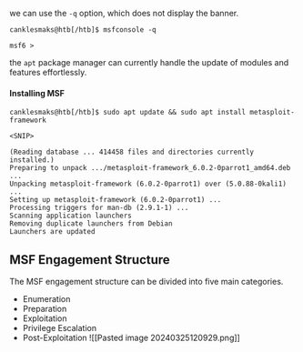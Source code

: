 we can use the `-q` option, which does not display the banner.
```shell-session
canklesmaks@htb[/htb]$ msfconsole -q

msf6 > 
```

the `apt` package manager can currently handle the update of modules and features effortlessly.

#### Installing MSF
```shell-session
canklesmaks@htb[/htb]$ sudo apt update && sudo apt install metasploit-framework

<SNIP>

(Reading database ... 414458 files and directories currently installed.)
Preparing to unpack .../metasploit-framework_6.0.2-0parrot1_amd64.deb ...
Unpacking metasploit-framework (6.0.2-0parrot1) over (5.0.88-0kali1) ...
Setting up metasploit-framework (6.0.2-0parrot1) ...
Processing triggers for man-db (2.9.1-1) ...
Scanning application launchers
Removing duplicate launchers from Debian
Launchers are updated
```
## MSF Engagement Structure

The MSF engagement structure can be divided into five main categories.

- Enumeration
- Preparation
- Exploitation
- Privilege Escalation
- Post-Exploitation 
![[Pasted image 20240325120929.png]]